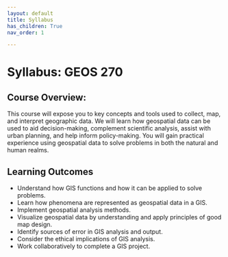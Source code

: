 ```yaml
---
layout: default
title: Syllabus
has_children: True
nav_order: 1

---
```


# Syllabus: **GEOS 270**

## Course Overview:

This course will expose you to key concepts and tools used to collect, map, and interpret geographic data.  We will learn how geospatial data can be used to aid decision-making, complement scientific analysis, assist with urban planning, and help inform policy-making.  You will gain practical experience using geospatial data to solve problems in both the natural and human realms.


## Learning Outcomes

* Understand how GIS functions and how it can be applied to solve problems.
* Learn how phenomena are represented as geospatial data in a GIS.
* Implement geospatial analysis methods.
* Visualize geospatial data by understanding and apply principles of good map design. 
* Identify sources of error in GIS analysis and output.
* Consider the ethical implications of GIS analysis.
* Work collaboratively to complete a GIS project.


